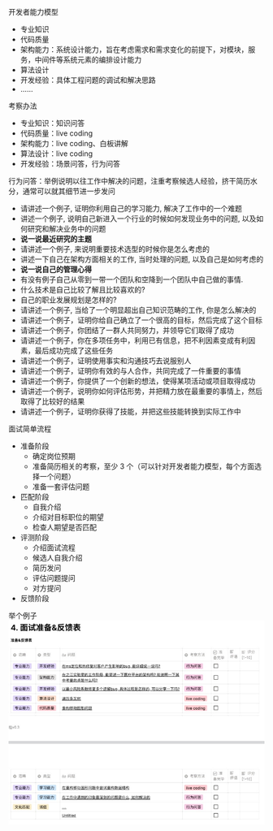 开发者能力模型
* 专业知识
* 代码质量
* 架构能力：系统设计能力，旨在考虑需求和需求变化的前提下，对模块，服务，中间件等系统元素的编排设计能力
* 算法设计
* 开发经验：具体工程问题的调试和解决思路
* ……

考察办法
* 专业知识：知识问答
* 代码质量：live coding
* 架构能力：live coding、白板讲解
* 算法设计：live coding
* 开发经验：场景问答，行为问答

行为问答：举例说明以往工作中解决的问题，注重考察候选人经验，挤干简历水分，通常可以就其细节进一步发问
* 请讲述一个例子, 证明你利用自己的学习能力, 解决了工作中的一个难题
* 讲述一个例子, 说明自己新进入一个行业的时候如何发现业务中的问题, 以及如何研究和解决业务中的问题
* **说一说最近研究的主题**
* 请讲述一个例子, 来说明重要技术选型的时候你是怎么考虑的
* 讲述一下自己在架构方面相关的工作, 当时处理的问题, 以及自己是如何考虑的
* **说一说自己的管理心得**
* 有没有例子自己从零到一带一个团队和空降到一个团队中自己做的事情.
* 什么技术是自己比较了解且比较喜欢的?
* 自己的职业发展规划是怎样的?
* 请讲述一个例子, 当给了一个明显超出自己知识范畴的工作, 你是怎么解决的
* 请讲述一个例子，证明你给自己确立了一个很高的目标，然后完成了这个目标
* 请讲述一个例子，你团结了一群人共同努力，并领导它们取得了成功
* 请讲述一个例子，你在多项任务中，利用已有信息，把不利因素变成有利因素，最后成功完成了这些任务
* 请讲述一个例子，证明使用事实和沟通技巧去说服别人
* 请讲述一个例子，证明你有效的与人合作，共同完成了一件重要的事情
* 请讲述一个例子，你提供了一个创新的想法，使得某项活动或项目取得成功
* 请讲述一个例子，说明你如何评估形势，并把精力放在最重要的事情上，然后取得了比较好的结果
* 请讲述一个例子，证明你获得了技能，并把这些技能转换到实际工作中

面试简单流程
* 准备阶段
  * 确定岗位预期
  * 准备简历相关的考察，至少 3 个（可以针对开发者能力模型，每个方面选择一个问题）
  * 准备一套评估问题
* 匹配阶段
  * 自我介绍
  * 介绍对目标职位的期望
  * 检查人期望是否匹配
* 评测阶段
  * 介绍面试流程
  * 候选人自我介绍
  * 简历发问
  * 评估问题提问
  * 对方提问
* 反馈阶段

举个例子
![准备阶段例子](./img/interview-example.png)